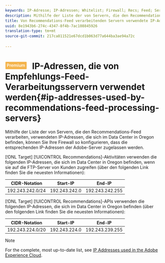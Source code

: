 ```yaml
---
keywords: IP-Adresse; IP-Adressen; Whitelist; Firewall; Recs; Feed; Server; Adobe Experience Cloud; Empfehlungen
description: Mithilfe der Liste der von Servern, die den Recommendations-Feed verarbeiten, verwendeten IP-Adressen, die sich im Data Center in Oregon befinden, können Sie Ihre Firewall so konfigurieren, dass die entsprechenden IP-Adressen der Adobe-Server zugelassen werden.
title: Von Recommendations-Feed verarbeitenden Servern verwendete IP-Adressen
uuid: 8e1943b6-274c-4347-8f4b-7ac108845926
translation-type: tm+mt
source-git-commit: 217ca811521e67dcd1b063d77a644ba3ae94a72c

---
```



# ![PREMIUM](/help/assets/premium.png) IP-Adressen, die von Empfehlungs-Feed-Verarbeitungsservern verwendet werden{#ip-addresses-used-by-recommendations-feed-processing-servers}

Mithilfe der Liste der von Servern, die den Recommendations-Feed verarbeiten, verwendeten IP-Adressen, die sich im Data Center in Oregon befinden, können Sie Ihre Firewall so konfigurieren, dass die entsprechenden IP-Adressen der Adobe-Server zugelassen werden.

[!DNL Target] [!UICONTROL Recommendations]-Aktivitäten verwenden die folgenden IP-Adressen, die sich im Data Center in Oregon befinden, wenn sie auf die FTP-Server von Kunden zugreifen (über den folgenden Link finden Sie die neuesten Informationen):

| CIDR-Notation | Start-IP | End-IP |
|---|---|---|
| 192.243.242.0/24 | 192.243.242.0 | 192.243.242.255 |

[!DNL Target] [!UICONTROL Recommendations]-APIs verwenden die folgenden IP-Adressen, die sich im Data Center in Oregon befinden (über den folgenden Link finden Sie die neuesten Informationen):

| CIDR-Notation | Start-IP | End-IP |
|---|---|---|
| 192.243.224.0/20 | 192.243.224.0 | 192.243.239.255 |

>[!NOTE]
>
>For the complete, most up-to-date list, see [IP Addresses used in the Adobe Experience Cloud](https://helpx.adobe.com/analytics/kb/adobe-ip-addresses.html).

